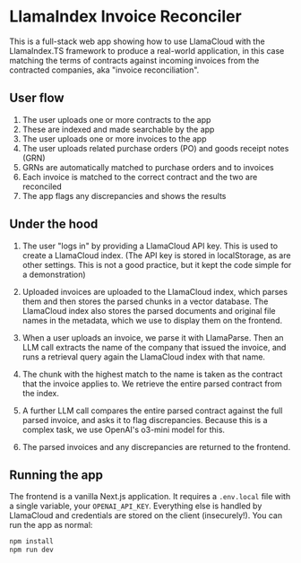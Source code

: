 # LlamaIndex Invoice Reconciler

This is a full-stack web app showing how to use LlamaCloud with the LlamaIndex.TS framework to produce a real-world application, in this case matching the terms of contracts against incoming invoices from the contracted companies, aka "invoice reconciliation".

## User flow

1. The user uploads one or more contracts to the app
2. These are indexed and made searchable by the app
3. The user uploads one or more invoices to the app
4. The user uploads related purchase orders (PO) and goods receipt notes (GRN)
5. GRNs are automatically matched to purchase orders and to invoices
6. Each invoice is matched to the correct contract and the two are reconciled
7. The app flags any discrepancies and shows the results


## Under the hood

1. The user "logs in" by providing a LlamaCloud API key. This is used to create a LlamaCloud index. (The API key is stored in localStorage, as are other settings. This is not a good practice, but it kept the code simple for a demonstration)

2. Uploaded invoices are uploaded to the LlamaCloud index, which parses them and then stores the parsed chunks in a vector database. The LlamaCloud index also stores the parsed documents and original file names in the metadata, which we use to display them on the frontend.

3. When a user uploads an invoice, we parse it with LlamaParse. Then an LLM call extracts the name of the company that issued the invoice, and runs a retrieval query again the LlamaCloud index with that name.

4. The chunk with the highest match to the name is taken as the contract that the invoice applies to. We retrieve the entire parsed contract from the index.

5. A further LLM call compares the entire parsed contract against the full parsed invoice, and asks it to flag discrepancies. Because this is a complex task, we use OpenAI's o3-mini model for this.

6. The parsed invoices and any discrepancies are returned to the frontend.

## Running the app

The frontend is a vanilla Next.js application. It requires a `.env.local` file with a single variable, your `OPENAI_API_KEY`. Everything else is handled by LlamaCloud and credentials are stored on the client (insecurely!). You can run the app as normal:

```bash
npm install
npm run dev
```
